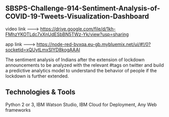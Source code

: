 ## SBSPS-Challenge-914-Sentiment-Analysis-of-COVID-19-Tweets-Visualization-Dashboard

video link ---> https://drive.google.com/file/d/1kh-FMhzYKOTLdc7xXnUdESbBN5TWz-Yk/view?usp=sharing

app link ---> https://node-red-bvxqa.eu-gb.mybluemix.net/ui/#!/0?socketid=xQUytLmxSIYD8kogAAAI

The sentiment analysis of Indians after the extension of lockdown announcements to be analyzed with the relevant #tags on twitter and build a predictive analytics model to understand the behavior of people if the lockdown is further extended.


## Technologies & Tools

Python 2 or 3, IBM Watson Studio, IBM Cloud for Deployment, Any Web frameworks
